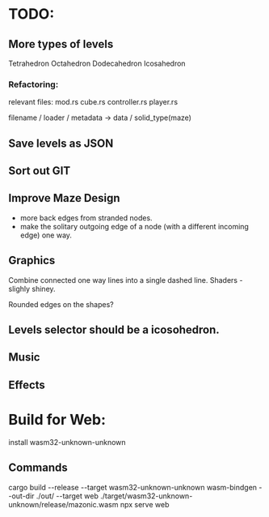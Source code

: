 # TODO:


## More types of levels
Tetrahedron
Octahedron
Dodecahedron
Icosahedron

### Refactoring:

relevant files:
mod.rs
cube.rs
controller.rs
player.rs


filename / loader / metadata -> data / solid_type(maze) 



## Save levels as JSON

## Sort out GIT

## Improve Maze Design
- more back edges from stranded nodes.
- make the solitary outgoing edge of a node (with a different incoming edge) one way.

## Graphics
Combine connected one way lines into a single dashed line.
Shaders - slighly shiney.

Rounded edges on the shapes?

## Levels selector should be a icosohedron.

## Music

## Effects

# Build for Web:

install wasm32-unknown-unknown

## Commands
cargo build --release --target wasm32-unknown-unknown
wasm-bindgen --out-dir ./out/ --target web ./target/wasm32-unknown-unknown/release/mazonic.wasm
npx serve web


